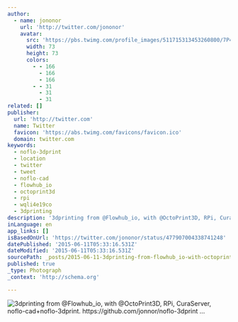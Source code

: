 ```yaml
---
author:
  - name: jononor
    url: 'http://twitter.com/jononor'
    avatar:
      src: 'https://pbs.twimg.com/profile_images/511715313453260800/7P4ui2rr_bigger.jpeg'
      width: 73
      height: 73
      colors:
        - - 166
          - 166
          - 166
        - - 31
          - 31
          - 31
related: []
publisher:
  url: 'http://twitter.com'
  name: Twitter
  favicon: 'https://abs.twimg.com/favicons/favicon.ico'
  domain: twitter.com
keywords:
  - noflo-3dprint
  - location
  - twitter
  - tweet
  - noflo-cad
  - flowhub_io
  - octoprint3d
  - rpi
  - wqli4e19co
  - 3dprinting
description: '3dprinting from @Flowhub_io, with @OctoPrint3D, RPi, CuraServer, noflo-cad+noflo-3dprint. https://github.com/jonnor/noflo-3dprint ...'
inLanguage: en
app_links: []
isBasedOnUrl: 'https://twitter.com/jononor/status/477907004338741248'
datePublished: '2015-06-11T05:33:16.531Z'
dateModified: '2015-06-11T05:33:16.531Z'
sourcePath: _posts/2015-06-11-3dprinting-from-flowhub_io-with-octoprint3d-rpi-curaser.md
published: true
_type: Photograph
_context: 'http://schema.org'

---
```

![3dprinting from &commat;Flowhub&lowbar;io&comma; with &commat;OctoPrint3D&comma; RPi&comma; CuraServer&comma; noflo-cad&plus;noflo-3dprint&period; https&colon;&sol;&sol;github&period;com&sol;jonnor&sol;noflo-3dprint &period;&period;&period;](https://pbs.twimg.com/media/BqHd4qjIYAAo9-F.png:large)
